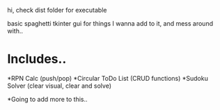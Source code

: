 hi, check dist folder for executable

basic spaghetti tkinter gui for things I wanna add to it, and mess around with..

# Includes..

*RPN Calc (push/pop)
*Circular ToDo List (CRUD functions)
*Sudoku Solver (clear visual, clear and solve)

*Going to add more to this..
